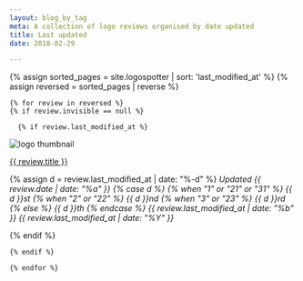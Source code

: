 ```yaml
---
layout: blog_by_tag
meta: A collection of logo reviews organised by date updated
title: Last updated
date: 2018-02-29

---
```



   


 


  {% assign sorted_pages = site.logospotter | sort: 'last_modified_at'  %}
  {% assign reversed = sorted_pages | reverse %}

	{% for review in reversed %}
	{% if review.invisible == null %}

      {% if review.last_modified_at %}
  <div class="Media Media--center">
  <img class="Media-figure" src="/images/logospotter/thumbs/{{ review.image}}" alt="logo thumbnail">
  <p class="Media-body">
  <a href="{{ site.baseurl }}{{ review.url }}">{{ review.title }}</a>
     


  {% assign d = review.last_modified_at | date: "%-d" %}
  <em>
    Updated
      {{ review.date | date: "%a" }}
      {% case d %}
        {% when "1" or "21" or "31" %}
          {{ d }}st
        {% when "2" or "22" %}
          {{ d }}nd
        {% when "3" or "23" %}
          {{ d }}rd
        {% else %}
          {{ d }}th
      {% endcase %}
    {{ review.last_modified_at | date: "%b" }}
    {{ review.last_modified_at | date: "%Y" }}
    </em>
    </p>
  </div>
{% endif %}
  

	{% endif %}

	{% endfor %}

